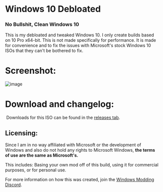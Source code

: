 # Windows 10 Debloated

### No Bullshit, Clean Windows 10

This is my debloated and tweaked Windows 10. I only create builds based on 10 Pro x64-bit.
This is not made specifically for performance. It is made for convenience and to fix the issues with Microsoft's stock Windows 10 ISOs that they can't be bothered to fix.

# Screenshot:

![image](https://github.com/IveMalfunctioned/Win10Debloated/assets/20033421/a12ad2d8-dff0-4313-979d-42e252abe0c4)

# Download and changelog:
⁯
Downloads for this ISO can be found in the [releases tab](https://www.github.com/IveMalfunctioned/Win10Debloated/releases).

## Licensing:
Since I am in no way affiliated with Microsoft or the development of Windows and also do not hold any rights to Microsoft Windows, **the terms of use are the same as Microsoft's.**

This includes: Basing your own mod off of this build, using it for commercial purposes, or for personal use.
⁯

For more information on how this was created, join the [Windows Modding Discord](https://discord.gg/hzScjC9re6).
